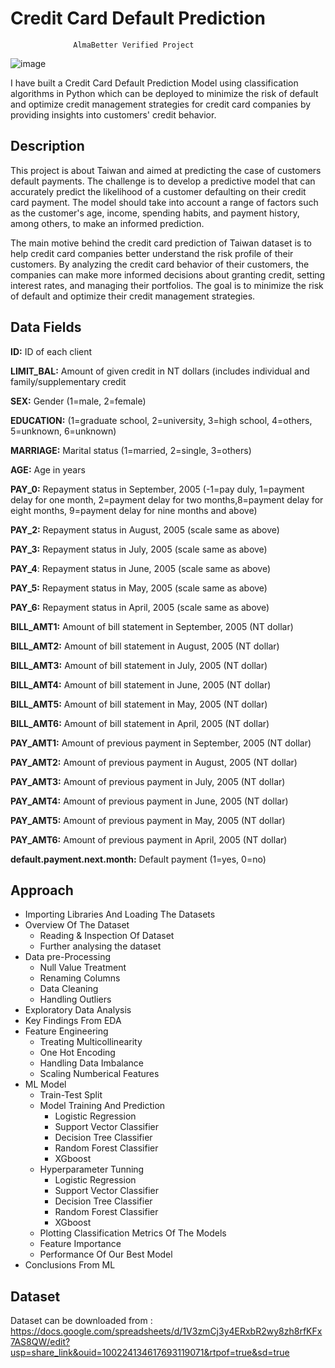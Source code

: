 # Credit Card Default Prediction
                  AlmaBetter Verified Project
![image](https://user-images.githubusercontent.com/104791753/218299557-dad55d80-7bf5-4c54-a920-bac84f9f8111.png)


I have built a Credit Card Default Prediction Model using classification algorithms in Python which can be deployed to minimize the risk of default and optimize credit management strategies for credit card companies by providing insights into customers' credit behavior.

## Description
This project is about Taiwan and aimed at predicting the case of customers default payments. The challenge is to develop a predictive model that can accurately predict the likelihood of a customer defaulting on their credit card payment. The model should take into account a range of factors such as the customer's age, income, spending habits, and payment history, among others, to make an informed prediction. 

The main motive behind the credit card prediction of Taiwan dataset is to help credit card companies better understand the risk profile of their customers. By analyzing the credit card behavior of their customers, the companies can make more informed decisions about granting credit, setting interest rates, and managing their portfolios. The goal is to minimize the risk of default and optimize their credit management strategies.

## Data Fields

**ID:** ID of each client

**LIMIT_BAL:** Amount of given credit in NT dollars (includes individual and family/supplementary credit

**SEX:** Gender (1=male, 2=female)

**EDUCATION:** (1=graduate school, 2=university, 3=high school, 4=others, 5=unknown, 6=unknown)

**MARRIAGE:** Marital status (1=married, 2=single, 3=others)

**AGE:** Age in years

**PAY_0:** Repayment status in September, 2005 (-1=pay duly, 1=payment delay 
for one month, 2=payment delay for two months,8=payment delay for eight months, 9=payment delay for nine months and above)

**PAY_2:** Repayment status in August, 2005 (scale same as above)

**PAY_3:** Repayment status in July, 2005 (scale same as above)

**PAY_4**: Repayment status in June, 2005 (scale same as above)

**PAY_5:** Repayment status in May, 2005 (scale same as above)

**PAY_6:** Repayment status in April, 2005 (scale same as above)

**BILL_AMT1:** Amount of bill statement in September, 2005 (NT dollar)

**BILL_AMT2:** Amount of bill statement in August, 2005 (NT dollar)

**BILL_AMT3:** Amount of bill statement in July, 2005 (NT dollar)

**BILL_AMT4:** Amount of bill statement in June, 2005 (NT dollar)

**BILL_AMT5:** Amount of bill statement in May, 2005 (NT dollar)

**BILL_AMT6:** Amount of bill statement in April, 2005 (NT dollar)

**PAY_AMT1:** Amount of previous payment in September, 2005 (NT dollar)

**PAY_AMT2:** Amount of previous payment in August, 2005 (NT dollar)

**PAY_AMT3:** Amount of previous payment in July, 2005 (NT dollar)

**PAY_AMT4:** Amount of previous payment in June, 2005 (NT dollar)

**PAY_AMT5:** Amount of previous payment in May, 2005 (NT dollar)

**PAY_AMT6:** Amount of previous payment in April, 2005 (NT dollar)

**default.payment.next.month:** Default payment (1=yes, 0=no)

## Approach

* Importing Libraries And Loading The Datasets
* Overview Of The Dataset 
    *   Reading & Inspection Of Dataset
    *   Further analysing the dataset
* Data pre-Processing
    *   Null Value Treatment
    *   Renaming Columns
    *   Data Cleaning
    *   Handling Outliers
* Exploratory Data Analysis
* Key Findings From EDA
* Feature Engineering 
    *   Treating Multicollinearity
    *   One Hot Encoding
    *   Handling Data Imbalance
    *   Scaling Numberical Features
* ML Model
    *   Train-Test Split
    *   Model Training And Prediction
  		* Logistic Regression
  		* Support Vector Classifier
  		* Decision Tree Classifier
  		* Random Forest Classifier
  		* XGboost 
    *  Hyperparameter Tunning
  		* Logistic Regression
  		* Support Vector Classifier
  		* Decision Tree Classifier
  		* Random Forest Classifier
  		* XGboost 
	*  Plotting Classification Metrics Of The Models
	*  Feature Importance
  *  Performance Of Our Best Model
*  Conclusions From ML



## Dataset
Dataset can be downloaded from : https://docs.google.com/spreadsheets/d/1V3zmCj3y4ERxbR2wy8zh8rfKFx7AS8QW/edit?usp=share_link&ouid=100224134617693119071&rtpof=true&sd=true
